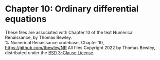 # Chapter 10: Ordinary differential equations
These files are associated with Chapter 10 of the text Numerical Renaissance, by Thomas Bewley.<BR>
% Numerical Renaissance codebase, Chapter 10, https://github.com/tbewley/NR
All files Copyright 2022 by Thomas Bewley, distributed under the <a href="https://github.com/tbewley/NR/blob/main/LICENSE">BSD 3-Clause License</a>.
